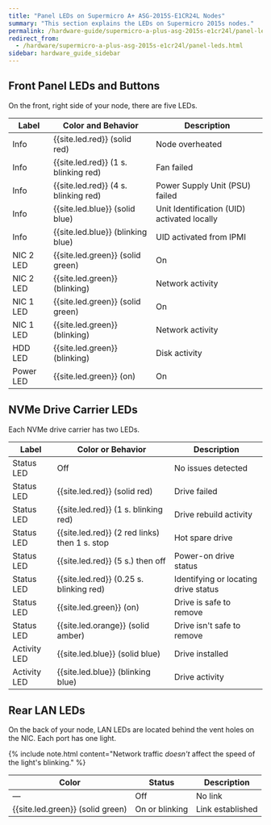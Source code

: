 ```yaml
---
title: "Panel LEDs on Supermicro A+ ASG-2015S-E1CR24L Nodes"
summary: "This section explains the LEDs on Supermicro 2015s nodes."
permalink: /hardware-guide/supermicro-a-plus-asg-2015s-e1cr24l/panel-leds.html
redirect_from:
  - /hardware/supermicro-a-plus-asg-2015s-e1cr24l/panel-leds.html
sidebar: hardware_guide_sidebar
---
```


## Front Panel LEDs and Buttons

On the front, right side of your node, there are five LEDs.

| Label                  | Color and Behavior     | Description                                 |
| ---------------------- | ---------------------- | ------------------------------------------- |
| Info                   | {{site.led.red}} (solid red)         | Node overheated                             |          
| Info                   | {{site.led.red}} (1 s. blinking red) | Fan failed                                  |
| Info                   | {{site.led.red}} (4 s. blinking red) | Power Supply Unit (PSU) failed              |
| Info                   | {{site.led.blue}} (solid blue)        | Unit Identification (UID) activated locally |
| Info                   | {{site.led.blue}} (blinking blue)     | UID activated from IPMI                     |
| NIC 2 LED              | {{site.led.green}} (solid green)       | On                                          |
| NIC 2 LED              | {{site.led.green}} (blinking)          | Network activity                            |
| NIC 1 LED              | {{site.led.green}} (solid green)       | On                                          |
| NIC 1 LED              | {{site.led.green}} (blinking)          | Network activity                            |
| HDD LED                | {{site.led.green}} (blinking)          | Disk activity                               |
| Power LED              | {{site.led.green}} (on)                | On                                          |


## NVMe Drive Carrier LEDs

Each NVMe drive carrier has two LEDs.

| Label                  | Color or Behavior               | Description                          |
| ---------------------- | ------------------------------- | -----------------------------------  |
| Status LED             | Off                             | No issues detected                   |
| Status LED             | {{site.led.red}} (solid red)                  | Drive failed                         |
| Status LED             | {{site.led.red}} (1 s. blinking red)          | Drive rebuild activity               |
| Status LED             | {{site.led.red}} (2 red links) then 1 s. stop | Hot spare drive                      |
| Status LED             | {{site.led.red}} (5 s.) then off              | Power-on drive status                |
| Status LED             | {{site.led.red}} (0.25 s. blinking red)       | Identifying or locating drive status |
| Status LED             | {{site.led.green}} (on)                         | Drive is safe to remove              |
| Status LED             | {{site.led.orange}} (solid amber)                | Drive isn't safe to remove           |
| Activity LED           | {{site.led.blue}} (solid blue)                 | Drive installed                      |
| Activity LED           | {{site.led.blue}} (blinking blue)              | Drive activity                       |


## Rear LAN LEDs

On the back of your node, LAN LEDs are located behind the vent holes on the NIC. Each port has one light.

{% include note.html content="Network traffic *doesn't* affect the speed of the light's blinking." %}

| Color            | Status             | Description      |
| ---------------- | ------------------ | ---------------- |
| &#8212;          | Off                | No link          |
| {{site.led.green}} (solid green) | On or blinking     | Link established |
